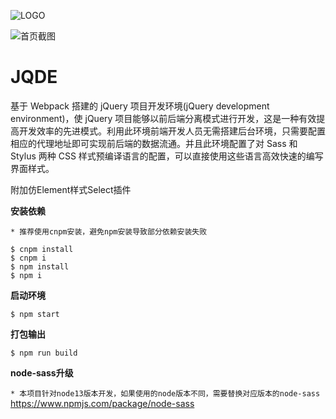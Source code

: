 ![LOGO](https://github.com/robustNan/jQuery-development-environment/blob/master/static/logo.png)

![首页截图](https://github.com/robustNan/jQuery-development-environment/blob/master/static/index-page.png)

# JQDE

基于 Webpack 搭建的 jQuery 项目开发环境(jQuery development environment)，使 jQuery 项目能够以前后端分离模式进行开发，这是一种有效提高开发效率的先进模式。利用此环境前端开发人员无需搭建后台环境，只需要配置相应的代理地址即可实现前后端的数据流通。并且此环境配置了对 Sass 和 Stylus 两种 CSS 样式预编译语言的配置，可以直接使用这些语言高效快速的编写界面样式。

附加仿Element样式Select插件

**安装依赖**

`* 推荐使用cnpm安装，避免npm安装导致部分依赖安装失败`

```shell
$ cnpm install
$ cnpm i
$ npm install
$ npm i
```

**启动环境**

```shell
$ npm start
```

**打包输出**

```shell
$ npm run build
```

**node-sass升级**

`* 本项目针对node13版本开发，如果使用的node版本不同，需要替换对应版本的node-sass`
https://www.npmjs.com/package/node-sass
